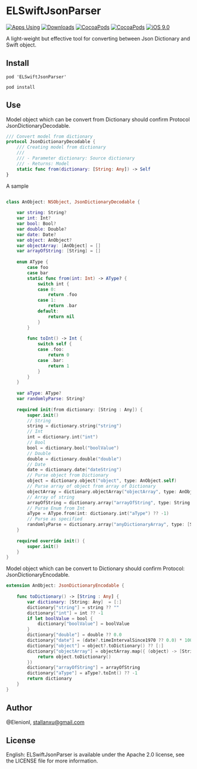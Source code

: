 # ELSwiftJsonParser

[![Apps Using](https://img.shields.io/cocoapods/at/ELSwiftJsonParser.svg?label=Apps%20Using%20ELSwiftJsonParser&colorB=28B9FE)](http://cocoapods.org/pods/ELSwiftJsonParser)
[![Downloads](https://img.shields.io/cocoapods/dt/ELSwiftJsonParser.svg?label=Total%20Downloads&colorB=28B9FE)](http://cocoapods.org/pods/ELSwiftJsonParser)
[![CocoaPods](https://img.shields.io/cocoapods/v/ELSwiftJsonParser.svg?style=flat)](https://cocoapods.org/pods/ELSwiftJsonParser)
[![CocoaPods](https://img.shields.io/cocoapods/l/ELSwiftJsonParser.svg?style=flat)](https://cocoapods.org/pods/ELSwiftJsonParser)
[![iOS 9.0](https://img.shields.io/badge/iOS-8.0-blue.svg)](https://github.com/Elenionl/ELSwiftJsonParser)


A light-weight but effective tool for converting between Json Dictionary and Swift object.

## Install

```
pod 'ELSwiftJsonParser'
```

```
pod install
```

## Use

Model object which can be convert from Dictionary should confirm Protocol JsonDictionaryDecodable.
``` Swift
/// Convert model from dictionary
protocol JsonDictionaryDecodable {
    /// Creating model from dictionary
    ///
    /// - Parameter dictionary: Source dictionary
    /// - Returns: Model
    static func from(dictionary: [String: Any]) -> Self
}
```
A sample

```Swift

class AnObject: NSObject, JsonDictionaryDecodable {
    
    var string: String?
    var int: Int?
    var bool: Bool?
    var double: Double?
    var date: Date?
    var object: AnObject?
    var objectArray: [AnObject] = []
    var arrayOfString: [String] = []
    
    enum AType {
        case foo
        case bar
        static func from(int: Int) -> AType? {
            switch int {
            case 0:
                return .foo
            case 1:
                return .bar
            default:
                return nil
            }
        }
        
        func toInt() -> Int {
            switch self {
            case .foo:
                return 0
            case .bar:
                return 1
            }
        }
    }
    
    var aType: AType?
    var randomlyParse: String?
    
    required init(from dictionary: [String : Any]) {
        super.init()
        // String
        string = dictionary.string("string")
        // Int
        int = dictionary.int("int")
        // Bool
        bool = dictionary.bool("boolValue")
        // Double
        double = dictionary.double("double")
        // Date
        date = dictionary.date("dateString")
        // Purse object from Dictionary
        object = dictionary.object("object", type: AnObject.self)
        // Purse array of object from array of Dictionary
        objectArray = dictionary.objectArray("objectArray", type: AnObject.self)
        // Array of string
        arrayOfString = dictionary.array("arrayOfString", type: String.self)
        // Purse Enum from Int
        aType = AType.from(int: dictionary.int("aType") ?? -1)
        // Purse as specified
        randomlyParse = dictionary.array("anyDictionaryArray", type: [String: Any].self).first?.dictionary("anyInnerDictionary")?.string("randomParse")
    }
    
    required override init() {
        super.init()
    }
}
```

Model object which can be convert to Dictionary should confirm Protocol: JsonDictionaryEncodable.

  
``` Swift
extension AnObject: JsonDictionaryEncodable {
    
    func toDictionary() -> [String : Any] {
        var dictionary: [String: Any]  = [:]
        dictionary["string"] = string ?? ""
        dictionary["int"] = int ?? -1
        if let boolValue = bool {
            dictionary["boolValue"] = boolValue
        }
        dictionary["double"] = double ?? 0.0
        dictionary["date"] = (date?.timeIntervalSince1970 ?? 0.0) * 1000
        dictionary["object"] = object?.toDictionary() ?? [:]
        dictionary["objectArray"] = objectArray.map({ (object) -> [String: Any] in
            return object.toDictionary()
        })
        dictionary["arrayOfString"] = arrayOfString
        dictionary["aType"] = aType?.toInt() ?? -1
        return dictionary
    }
}
```

## Author

@Elenionl, stallanxu@gmail.com

## License

English: ELSwiftJsonParser is available under the Apache 2.0 license, see the LICENSE file for more information.
